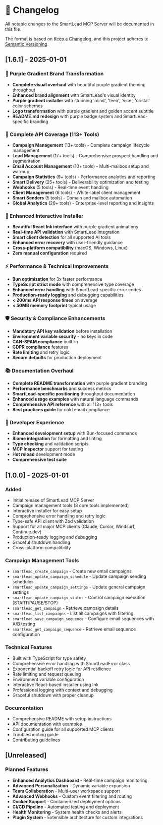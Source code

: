 # 💜 Changelog

All notable changes to the SmartLead MCP Server will be documented in this file.

The format is based on [Keep a Changelog](https://keepachangelog.com/en/1.0.0/),
and this project adheres to [Semantic Versioning](https://semver.org/spec/v2.0.0.html).

## [1.6.1] - 2025-01-01

### 💜 Purple Gradient Brand Transformation
- **Complete visual overhaul** with beautiful purple gradient theming throughout
- **Enhanced brand alignment** with SmartLead's visual identity  
- **Purple gradient installer** with stunning 'mind', 'teen', 'vice', 'cristal' color schemes
- **Logo transformation** with purple gradient and golden accent subtitle
- **README.md redesign** with purple badge system and SmartLead-specific branding

### 🚀 Complete API Coverage (113+ Tools)
- **Campaign Management** (13+ tools) - Complete campaign lifecycle management
- **Lead Management** (17+ tools) - Comprehensive prospect handling and segmentation
- **Email Account Management** (10+ tools) - Multi-mailbox setup and warmup
- **Campaign Statistics** (9+ tools) - Performance analytics and reporting
- **Smart Delivery** (25+ tools) - Deliverability optimization and testing
- **Webhooks** (5 tools) - Real-time event handling
- **Client Management** (6 tools) - White-label client management
- **Smart Senders** (5 tools) - Domain and mailbox automation
- **Global Analytics** (20+ tools) - Enterprise-level reporting and insights

### 🎨 Enhanced Interactive Installer
- **Beautiful React Ink interface** with purple gradient animations
- **Real-time API validation** with SmartLead integration
- **Smart client detection** for all supported AI tools
- **Enhanced error recovery** with user-friendly guidance
- **Cross-platform compatibility** (macOS, Windows, Linux)
- **Zero manual configuration** required

### ⚡ Performance & Technical Improvements
- **Bun optimization** for 3x faster performance
- **TypeScript strict mode** with comprehensive type coverage
- **Enhanced error handling** with SmartLead-specific error codes
- **Production-ready logging** and debugging capabilities
- **< 200ms API response times** on average
- **< 50MB memory footprint** typical usage

### 🛡️ Security & Compliance Enhancements
- **Mandatory API key validation** before installation
- **Environment variable security** - no keys in code
- **CAN-SPAM compliance** built-in
- **GDPR compliance** features
- **Rate limiting** and retry logic
- **Secure defaults** for production deployment

### 📚 Documentation Overhaul
- **Complete README transformation** with purple gradient branding
- **Performance benchmarks** and success metrics
- **SmartLead-specific positioning** throughout documentation
- **Enhanced usage examples** with natural language commands
- **Comprehensive API reference** with all 113+ tools
- **Best practices guide** for cold email compliance

### 🔧 Developer Experience
- **Enhanced development setup** with Bun-focused commands
- **Biome integration** for formatting and linting
- **Type checking** and validation scripts
- **MCP Inspector** support for testing
- **Hot reload** development mode
- **Comprehensive test suite**

## [1.0.0] - 2025-01-01

### Added
- Initial release of SmartLead MCP Server
- Campaign management tools (8 core tools implemented)
- Interactive installer for easy setup
- Comprehensive error handling and retry logic
- Type-safe API client with Zod validation
- Support for all major MCP clients (Claude, Cursor, Windsurf, Continue.dev)
- Production-ready logging and debugging
- Graceful shutdown handling
- Cross-platform compatibility

### Campaign Management Tools
- `smartlead_create_campaign` - Create new email campaigns
- `smartlead_update_campaign_schedule` - Update campaign sending schedules
- `smartlead_update_campaign_settings` - Update general campaign settings
- `smartlead_update_campaign_status` - Control campaign execution (START/PAUSE/STOP)
- `smartlead_get_campaign` - Retrieve campaign details
- `smartlead_list_campaigns` - List all campaigns with filtering
- `smartlead_save_campaign_sequence` - Configure email sequences with A/B testing
- `smartlead_get_campaign_sequence` - Retrieve email sequence configuration

### Technical Features
- Built with TypeScript for type safety
- Comprehensive error handling with SmartLeadError class
- Exponential backoff retry logic for API resilience
- Rate limiting and request queuing
- Environment variable configuration
- Interactive React-based installer using Ink
- Professional logging with context and debugging
- Graceful shutdown with proper cleanup

### Documentation
- Comprehensive README with setup instructions
- API documentation with examples
- Configuration guide for all supported MCP clients
- Troubleshooting guide
- Contributing guidelines

## [Unreleased]

### Planned Features
- **Enhanced Analytics Dashboard** - Real-time campaign monitoring
- **Advanced Personalization** - Dynamic variable expansion
- **Team Collaboration** - Multi-user workspace support
- **Advanced Webhooks** - Custom event filtering and routing
- **Docker Support** - Containerized deployment options
- **CI/CD Pipeline** - Automated testing and deployment
- **Health Monitoring** - System health checks and alerts
- **Plugin System** - Extensible architecture for custom integrations

